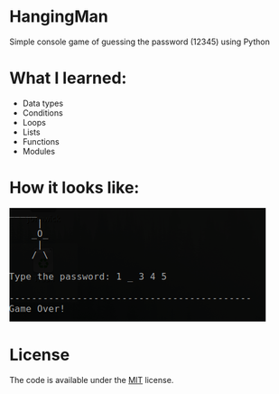 # HangingMan

Simple console game of guessing the password (12345) using Python

# What I learned:
* Data types
* Conditions
* Loops
* Lists
* Functions
* Modules

# How it looks like:
![Game Over](/images/gameOver.png "Game Over")

# License

The code is available under the [MIT](https://github.com/MartinTam/Ctest/blob/master/LICENSE) license.
